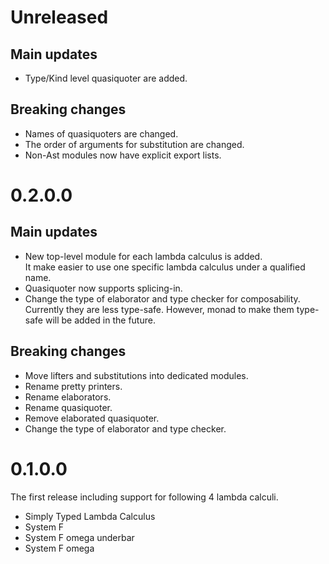 # Unreleased

## Main updates

- Type/Kind level quasiquoter are added.

## Breaking changes

- Names of quasiquoters are changed.
- The order of arguments for substitution are changed.
- Non-Ast modules now have explicit export lists.

# 0.2.0.0

## Main updates

- New top-level module for each lambda calculus is added.  
  It make easier to use one specific lambda calculus under a qualified name.
- Quasiquoter now supports splicing-in.
- Change the type of elaborator and type checker for composability.  
  Currently they are less type-safe. However, monad to make them type-safe will be added in the future.

## Breaking changes

- Move lifters and substitutions into dedicated modules.
- Rename pretty printers.
- Rename elaborators.
- Rename quasiquoter.
- Remove elaborated quasiquoter.
- Change the type of elaborator and type checker.

# 0.1.0.0

The first release including support for following 4 lambda calculi.

- Simply Typed Lambda Calculus
- System F
- System F omega underbar
- System F omega
